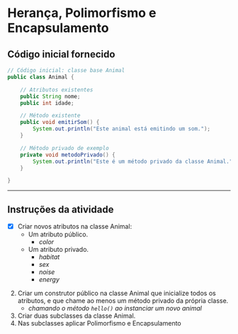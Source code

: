 # Herança, Polimorfismo e Encapsulamento

##   Código inicial fornecido

```java
// Código inicial: classe base Animal
public class Animal {

    // Atributos existentes
    public String nome;
    public int idade;

    // Método existente
    public void emitirSom() {
        System.out.println("Este animal está emitindo um som.");
    }

    // Método privado de exemplo
    private void metodoPrivado() {
        System.out.println("Este é um método privado da classe Animal.");
    }

}
```

---

## Instruções da atividade

- [x] Criar novos atributos na classe Animal:
    - Um atributo público.
        - *color*
    - Um atributo privado.
        - *habitat*
        - *sex*
        - *noise* 
        - *energy*
2. Criar um construtor público na classe Animal que inicialize todos os atributos, e que chame ao menos um método privado da própria classe.
    - *chamando o método `hello()` ao instanciar um novo animal*
3. Criar duas subclasses da classe Animal.
4. Nas subclasses aplicar Polimorfismo e Encapsulamento